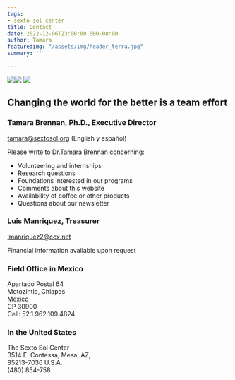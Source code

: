 ```yaml
---
tags:
- sexto sol center
title: Contact
date: 2022-12-06T23:00:00.000-08:00
author: Tamara
featuredimg: "/assets/img/header_terra.jpg"
summary: ''

---
```

[![](/assets/img/facebook48.png)](https://web.archive.org/web/20211025171416/http://www.facebook.com/pages/The-Sexto-Sol-Center/211129337269?ref=ts "Facebook")[![](/assets/img/youtube48.png)](https://web.archive.org/web/20211025171416/http://www.youtube.com/watch?v=0ensxgLyh1k "Sexto Sol Youtube") [![](/assets/img/newsletter.png)](https://web.archive.org/web/20211025171416/http://eepurl.com/b6CyD "Receive Newsletter")

## Changing the world for the better is a team effort

### Tamara Brennan, Ph.D., Executive Director

[tamara@sextosol.org](mailto:tamara@sextosol.org) (English y español)

Please write to Dr.Tamara Brennan concerning:

* Volunteering and internships
* Research questions
* Foundations interested in our programs
* Comments about this website
* Availability of coffee or other products
* Questions about our newsletter

### Luis Manriquez, Treasurer

[lmanriquez2@cox.net](https://web.archive.org/web/20211025171416/mailto:lmanriquez2@cox.net)

Financial information available upon request

### Field Office in Mexico

Apartado Postal 64  
Motozintla, Chiapas  
Mexico  
CP 30900  
Cell: 52.1.962.109.4824

### In the United States

The Sexto Sol Center  
3514 E. Contessa, Mesa, AZ,  
85213-7036 U.S.A.  
(480) 854-758
